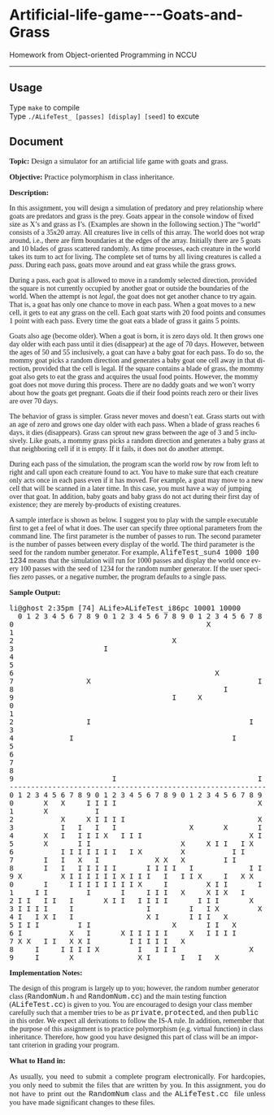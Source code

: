# Artificial-life-game---Goats-and-Grass
<p>
Homework from Object-oriented Programming in NCCU
</p>
<hr>
<h2>Usage</h2>
<p>
Type <code>make</code> to compile<br>
Type <code>./ALifeTest_ [passes] [display] [seed]</code> to excute<br>
</p>
<h2>Document</h2>
<div class=WordSection1>
<p class=MsoNormal style='margin-bottom:6.0pt;text-align:justify;text-justify:
inter-ideograph;line-height:normal;text-autospace:none;vertical-align:bottom'><b><span
lang=EN-US style='font-size:11.0pt;font-family:"Times New Roman","serif"'>Topic:</span></b><span
lang=EN-US style='font-size:11.0pt;font-family:"Times New Roman","serif"'> Design
a simulator for an artificial life game with goats and grass.</span></p>

<p class=MsoNormal style='margin-bottom:6.0pt;text-align:justify;text-justify:
inter-ideograph;line-height:normal;text-autospace:none;vertical-align:bottom'><b><span
lang=EN-US style='font-size:11.0pt;font-family:"Times New Roman","serif"'>Objective:</span></b><span
lang=EN-US style='font-size:11.0pt;font-family:"Times New Roman","serif"'> Practice
polymorphism in class inheritance.</span></p>

<p class=MsoNormal style='margin-bottom:6.0pt;text-align:justify;text-justify:
inter-ideograph;line-height:normal;text-autospace:none;vertical-align:bottom'><b><span
lang=EN-US style='font-size:11.0pt;font-family:"Times New Roman","serif"'>Description:
</span></b></p>

<p class=BodyText2 style='margin-bottom:6.0pt;text-autospace:none;vertical-align:
bottom'><span lang=EN-US style='font-family:"Times New Roman","serif"'>In this
assignment, you will design a simulation of predatory and prey relationship
where goats are predators and grass is the prey. Goats appear in the console
window of fixed size as X’s and grass as I’s. (Examples are shown in the
following section.) The “world” consists of a 35x20 array. All creatures live
in cells of this array. The world does not wrap around, i.e., there are firm
boundaries at the edges of the array. Initially there are 5 goats and 10 blades
of grass scattered randomly. As time processes, each creature in the world
takes its turn to act for living. The complete set of turns by all living
creatures is called a <i>pass</i>. During each pass, goats move around and eat
grass while the grass grows.&nbsp; </span></p>

<p class=BodyText2 style='margin-bottom:6.0pt;text-autospace:none;vertical-align:
bottom'><span lang=EN-US style='font-family:"Times New Roman","serif"'>During a
pass, each goat is allowed to move in a randomly selected direction, provided
the square is not currently occupied by another goat or outside the boundaries
of the world. When the attempt is not <i>legal</i>, the goat does not get
another chance to try again. That is, a goat has only one chance to move in
each pass. When a goat moves to a new cell, it gets to eat any grass on the
cell. Each goat starts with 20 food points and consumes 1 point with each pass.
Every time the goat eats a blade of grass it gains 5 points.</span></p>

<p class=BodyText2 style='margin-bottom:6.0pt;text-autospace:none;vertical-align:
bottom'><span lang=EN-US style='font-family:"Times New Roman","serif"'>Goats
also age (become older). When a goat is born, it is zero days old. It then
grows one day older with each pass until it dies (disappear) at the age of 70
days. However, between the ages of 50 and 55 inclusively, a goat can have a
baby goat for each pass. To do so, the mommy goat picks a random direction and
generates a baby goat one cell away in that direction, provided that the cell
is legal. If the square contains a blade of grass, the mommy goat also gets to
eat the grass and acquires the usual food points. However, the mommy goat does
not move during this process. There are no daddy goats and we won’t worry about
how the goats get pregnant. Goats die if their food points reach zero or their
lives are over 70 days. </span></p>

<p class=BodyText2 style='margin-bottom:6.0pt;text-autospace:none;vertical-align:
bottom'><span lang=EN-US style='font-family:"Times New Roman","serif"'>The
behavior of grass is simpler. Grass never moves and doesn’t eat. Grass starts
out with an age of zero and grows one day older with each pass. When a blade of
grass reaches 6 days, it dies (disappears). Grass can sprout new grass between
the age of 3 and 5 inclusively. Like goats, a mommy grass picks a random
direction and generates a baby grass at that neighboring cell if it is empty. If
it fails, it does not do another attempt.&nbsp; </span></p>

<p class=BodyText2 style='margin-bottom:6.0pt;text-autospace:none;vertical-align:
bottom'><span lang=EN-US style='font-family:"Times New Roman","serif"'>During
each pass of the simulation, the program scan the world row by row from left to
right and call upon each creature found to act. You have to make sure that each
creature only acts once in each pass even if it has moved. For example, a goat
may move to a new cell that will be scanned in a later time. In this case, you
must have a way of jumping over that goat. In addition, baby goats and baby
grass do not act during their first day of existence; they are merely
by-products of existing creatures. </span></p>

<p class=BodyText2 style='margin-bottom:6.0pt;text-autospace:none;vertical-align:
bottom'><span lang=EN-US style='font-family:"Times New Roman","serif"'>A sample
interface is shown as below. I suggest you to play with the sample executable
first to get a feel of what it does. The user can specify three optional parameters
from the command line. The first parameter is the number of passes to run. The
second parameter is the number of passes between every display of the world.
The third parameter is the seed for the random number generator. For example, </span><span
lang=EN-US style='font-family:"Courier New"'>AlifeTest_sun4 1000 100 1234</span><span
lang=EN-US style='font-family:"Times New Roman","serif"'> means that the
simulation will run for 1000 passes and display the world once every 100 passes
with the seed of 1234 for the random number generator. If the user specifies
zero passes, or a negative number, the program defaults to a single pass. </span></p>

<p class=MsoNormal style='margin-bottom:6.0pt;text-align:justify;text-justify:
inter-ideograph;line-height:normal;text-autospace:none;vertical-align:bottom'><b><span
lang=EN-US style='font-size:11.0pt;font-family:"Times New Roman","serif"'>Sample
Output: </span></b></p>
<pre>
li@ghost 2:35pm [74] ALife>ALifeTest_i86pc 10001 10000
  0 1 2 3 4 5 6 7 8 9 0 1 2 3 4 5 6 7 8 9 0 1 2 3 4 5 6 7 8 9 0 1 2 3 4
0                                             X
1
2                                     X
3                     I
4
5
6                                               X
7                 X                                       I
8                                                 I
9                                     I     X
0
1
2                 I                                     I
3
4             I                                     I
5
6
7
8
9                       I                                 I
------------------------------------------------------------------------ 
0 1 2 3 4 5 6 7 8 9 0 1 2 3 4 5 6 7 8 9 0 1 2 3 4 5 6 7 8 9 0 1 2 3 4
0       X   X     I I I I                                 X       I   I
1       X           I                                       X I I I
2           X     X I I I I                               X   X     X
3           I   I   I   I                 X       X       I I       I I
4       X   I   I I I X   I I I                         X I I     I I I
5       X       I I                     X     X I I   I X   I   I     I
6           I I I I I I I   I X         X           I I     I I I   I I
7       I   I   X   I             X X   X         I I       I       I I
8       I   I   I I I I I       I I I I   I             I I   X
9 X         X I I I I I I X I I I   I   I I X     I   X X     X       X
0       I     I I I I I I I I X     I         X I I       I     X
1     I I         I       I     I I I   X     X I X   I
2 I I   I I   I       X I I   I I I I       I I I       X           X
3 I I I I     I                 I         I   I X         X       X
4 I   I X I   I                 X I       I I I   X
5 I I I         I I                   X       I I   X
6 I           X   I       X I I I I I     X   I I I I
7 X X   I I   X X I         I I I I I   X                   X
8     I     I I I I X         I   I I I                 X
9     I       X               X I       I   I   X               X     X
</pre>

<p class=MsoNormal style='margin-top:6.0pt;margin-right:0cm;margin-bottom:6.0pt;
margin-left:0cm;text-align:justify;text-justify:inter-ideograph;line-height:
normal;text-autospace:none;vertical-align:bottom'><b><span lang=EN-US
style='font-size:11.0pt;font-family:"Times New Roman","serif"'>Implementation
Notes:</span></b></p>

<p class=BodyText2 style='margin-bottom:6.0pt;text-autospace:none;vertical-align:
bottom'><span lang=EN-US style='font-family:"Times New Roman","serif"'>The
design of this program is largely up to you; however, the random number
generator class (</span><span lang=EN-US style='font-family:"Courier New"'>RandomNum.h</span><span
lang=EN-US style='font-family:"Times New Roman","serif"'> and </span><span
lang=EN-US style='font-family:"Courier New"'>RandomNum.cc</span><span
lang=EN-US style='font-family:"Times New Roman","serif"'>) and the main testing
function (</span><span lang=EN-US style='font-family:"Courier New"'>ALifeTest.cc</span><span
lang=EN-US style='font-family:"Times New Roman","serif"'>) is given to you. You
are encouraged to design your class member carefully such that a member tries
to be as </span><span lang=EN-US style='font-family:"Courier New"'>private</span><span
lang=EN-US style='font-family:"Times New Roman","serif"'>, </span><span
lang=EN-US style='font-family:"Courier New"'>protected</span><span lang=EN-US
style='font-family:"Times New Roman","serif"'>, and then </span><span
lang=EN-US style='font-family:"Courier New"'>public</span><span lang=EN-US
style='font-family:"Times New Roman","serif"'> in this order. We expect all
derivations to follow the IS-A rule. In addition, remember that the purpose of
this assignment is to practice polymorphism (e.g. virtual function) in class
inheritance. Therefore, how good you have designed this part of class will be an
important criterion in grading your program. </span></p>

<p class=MsoNormal style='margin-bottom:6.0pt;text-align:justify;text-justify:
inter-ideograph;line-height:normal;text-autospace:none;vertical-align:bottom'><b><span
lang=EN-US style='font-size:11.0pt;font-family:"Times New Roman","serif"'>What
to Hand in:</span></b></p>

<p class=MsoNormal style='margin-bottom:6.0pt;text-align:justify;text-justify:
inter-ideograph;line-height:normal;text-autospace:none;vertical-align:bottom'><span
lang=EN-US style='font-size:11.0pt;font-family:"Times New Roman","serif"'>As
usually, you need to submit a complete program electronically. For hardcopies,
you only need to submit the files that are written by you. In this assignment,
you do not have to print out the </span><span lang=EN-US style='font-size:11.0pt;
font-family:"Courier New"'>RandomNum</span><span lang=EN-US style='font-size:
11.0pt;font-family:"Times New Roman","serif"'> class and the </span><span
lang=EN-US style='font-size:11.0pt;font-family:"Courier New"'>ALifeTest.cc </span><span
lang=EN-US style='font-size:11.0pt;font-family:"Times New Roman","serif"'>file
unless you have made significant changes to these files.</span></p>

</div>
